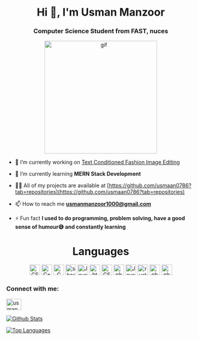 <div align="center">  
<img src="https://komarev.com/ghpvc/?username=usmaan0786&style=flat-square&color=blue" alt=""/>
</div>

<h1 align="center">Hi 👋, I'm Usman Manzoor</h1>
<h3 align="center">Computer Science Student from FAST, nuces</h3>

<p align = "center"> <img src = "https://camo.githubusercontent.com/cae12fddd9d6982901d82580bdf321d81fb299141098ca1c2d4891870827bf17/68747470733a2f2f6d69726f2e6d656469756d2e636f6d2f6d61782f313336302f302a37513379765349765f7430696f4a2d5a2e676966" alt = "gif" width = "300px"></p>

- 🔭 I’m currently working on [Text Conditioned Fashion Image Editing](https://github.com/usmaan0786/Text-Conditioned-Fashion-Image-Editing)

- 🌱 I’m currently learning **MERN Stack Development**

- 👨‍💻 All of my projects are available at [https://github.com/usmaan0786?tab=repositories](https://github.com/usmaan0786?tab=repositories)

- 📫 How to reach me **usmanmanzoor1000@gmail.com**

- ⚡ Fun fact **I used to do programming, problem solving, have a good sense of humour😅 and constantly learning**


<h1 align = "center">Languages</h1>
<p align = "center"> 
  <img src="https://img.shields.io/badge/-Python-3776AB?logo=Python&logoColor=fff" alt="CSS"width="fixed-content"height="28">
  <img src="https://img.shields.io/badge/-C++-00599C?logo=C++&logoColor=fff" alt="C++" width="fixed-content"height="28">
  <img src="https://img.shields.io/badge/-C-A8B9CC?logo=C&logoColor=fff" alt="C" width="fixed-content"height="28">
  <img src="https://img.shields.io/badge/-sharp-99CC00?logo=sharp&logoColor=fff" alt="sharp" width="fixed-content"height="28">
  <img src="https://img.shields.io/badge/-JavaScript-F7DF1E?logo=JavaScript&logoColor=fff" alt="JavaScript"width="fixed-content"height="28">
  <img src="https://img.shields.io/badge/-HTML-E34F26?logo=html5&logoColor=fff" alt="html"width="fixed-content"height="28">
  <img src="https://img.shields.io/badge/-CSS-1572B6?logo=css3&logoColor=fff" alt="CSS" width="fixed-content"height="28">
  <img src="https://img.shields.io/badge/-PHP-777BB4?logo=php&logoColor=fff" alt="php" width="fixed-content"height="28">
  <img src="https://img.shields.io/badge/-Java-e34f26?Color=fff" alt="Java"width="fixed-content"height="28">
  <img src="https://img.shields.io/badge/-Rust-000000?logo=rust&logoColor=fff" alt="rust" width="fixed-content"height="28">
  <img src="https://img.shields.io/badge/-PHP-777BB4?logo=php&logoColor=fff" alt="php" width="fixed-content"height="28">
  <img src="https://img.shields.io/badge/-PHP-777BB4?logo=php&logoColor=fff" alt="php" width="fixed-content"height="28">
  
</p>

<h3 align="left">Connect with me:</h3>
<p align="left">
<a href="https://linkedin.com/in/usman manzoor" target="blank"><img align="center" src="https://raw.githubusercontent.com/rahuldkjain/github-profile-readme-generator/master/src/images/icons/Social/linked-in-alt.svg" alt="usman manzoor" height="30" width="40" /></a>
</p>

[![Github Stats](https://github-readme-stats.vercel.app/api?username=usmaan0786&count_private=true&show_icons=true&theme=radical)](https://github.com/usmaan0786)

[![Top Languages](https://github-readme-stats.vercel.app/api/top-langs/?username=usmaan0786&langs_count=11&layout=compact&hide=html,css&theme=radical)](https://github.com/usmaan0786)
